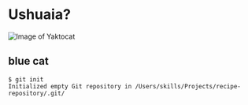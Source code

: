 # Ushuaia?
![Image of Yaktocat](https://octodex.github.com/images/yaktocat.png)
## blue cat
```
$ git init
Initialized empty Git repository in /Users/skills/Projects/recipe-repository/.git/
```
